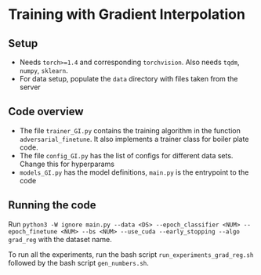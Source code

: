 # Training with Gradient Interpolation

## Setup
* Needs `torch>=1.4` and corresponding `torchvision`. Also needs `tqdm`, `numpy`, `sklearn`. 
* For data setup, populate the `data` directory with files taken from the server

## Code overview
* The file `trainer_GI.py` contains the training algorithm in the function `adversarial_finetune`. It also implements a trainer class for boiler plate code.
* The file `config_GI.py` has the list of configs for different data sets. Change this for hyperparams
* `models_GI.py` has the model definitions, `main.py` is the entrypoint to the code

## Running the code
Run `python3 -W ignore main.py --data <DS> --epoch_classifier <NUM> --epoch_finetune <NUM> --bs <NUM> --use_cuda --early_stopping --algo grad_reg` with the dataset name. 

To run all the experiments, run the bash script `run_experiments_grad_reg.sh` followed by the bash script `gen_numbers.sh`. 

